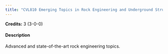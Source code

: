 ```yaml
---
title: "CVL810 Emerging Topics in Rock Engineering and Underground Structures"
---
```

**Credits:** 3 (3-0-0)

#### Description
Advanced and state-of-the-art rock engineering topics.